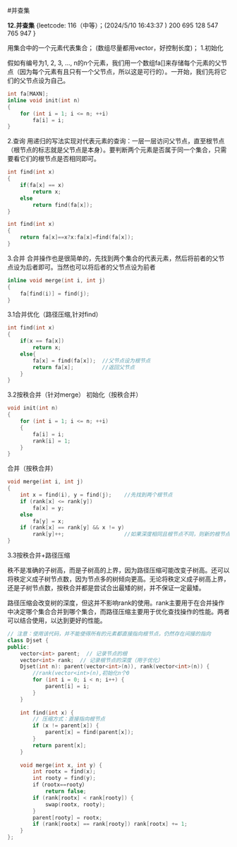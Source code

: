 #并查集

**12.并查集**
	{leetcode:
			116（中等）；(2024/5/10 16:43:37 )
			200
			695
			128	
			547
			765
			947
	}

用集合中的一个元素代表集合；
(数组尽量都用vector，好控制长度)；
1.初始化

假如有编号为1, 2, 3, ..., n的n个元素，我们用一个数组fa[]来存储每个元素的父节点（因为每个元素有且只有一个父节点，所以这是可行的）。一开始，我们先将它们的父节点设为自己。
```cpp
int fa[MAXN];
inline void init(int n)
{
    for (int i = 1; i <= n; ++i)
        fa[i] = i;
}
```
2.查询
用递归的写法实现对代表元素的查询：一层一层访问父节点，直至根节点（根节点的标志就是父节点是本身）。要判断两个元素是否属于同一个集合，只需要看它们的根节点是否相同即可。
```cpp
int find(int x)
{
    if(fa[x] == x)
        return x;
    else
        return find(fa[x]);
}
```
```cpp
int find(int x)
{
	return fa[x]==x?x:fa[x]=find(fa[x]);
}
```
3.合并
合并操作也是很简单的，先找到两个集合的代表元素，然后将前者的父节点设为后者即可。当然也可以将后者的父节点设为前者
```cpp
inline void merge(int i, int j)
{
    fa[find(i)] = find(j);
}
```
3.1合并优化（路径压缩,针对find）
```cpp
int find(int x)
{
    if(x == fa[x])
        return x;
    else{
        fa[x] = find(fa[x]);  //父节点设为根节点
        return fa[x];         //返回父节点
    }
}
```

3.2按秩合并（针对merge）
初始化（按秩合并）
```cpp
void init(int n)
{
    for (int i = 1; i <= n; ++i)
    {
        fa[i] = i;
        rank[i] = 1;
    }
}
```
合并（按秩合并）
```cpp
void merge(int i, int j)
{
    int x = find(i), y = find(j);    //先找到两个根节点
    if (rank[x] <= rank[y])
        fa[x] = y;
    else
        fa[y] = x;
    if (rank[x] == rank[y] && x != y)
        rank[y]++;                   //如果深度相同且根节点不同，则新的根节点的深度+1
}
```
3.3按秩合并+路径压缩

秩不是准确的子树高，而是子树高的上界，因为路径压缩可能改变子树高。还可以将秩定义成子树节点数，因为节点多的树倾向更高。无论将秩定义成子树高上界，还是子树节点数，按秩合并都是尝试合出最矮的树，并不保证一定最矮。


路径压缩会改变树的深度，但这并不影响rank的使用。rank主要用于在合并操作中决定哪个集合合并到哪个集合，而路径压缩主要用于优化查找操作的性能。两者可以结合使用，以达到更好的性能。
```cpp
// 注意：使用该代码，并不能使得所有的元素都直接指向根节点，仍然存在间接的指向
class Djset {
public:
    vector<int> parent;  // 记录节点的根
    vector<int> rank;  // 记录根节点的深度（用于优化）
    Djset(int n): parent(vector<int>(n)), rank(vector<int>(n)) {
		//rank(vector<int>(n),初始化n个0
        for (int i = 0; i < n; i++) {
            parent[i] = i;
        }
    }
    
    int find(int x) {
        // 压缩方式：直接指向根节点
        if (x != parent[x]) {
            parent[x] = find(parent[x]);
        }
        return parent[x];
    }
    
    void merge(int x, int y) {
        int rootx = find(x);
        int rooty = find(y);
		if（rootx==rooty）
			return false;
        if (rank[rootx] < rank[rooty]) {
            swap(rootx, rooty);
        }
        parent[rooty] = rootx;
        if (rank[rootx] == rank[rooty]) rank[rootx] += 1;
    }
};